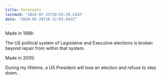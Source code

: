 ```yaml
---
title: Forecasts
lastmod: "2024-07-25T20:55:30.143Z"
date: "2024-05-20T16:12:02.042Z"
---
```


Made in 1988:

The US political system of Legislative and Executive elections is broken beyond repair from within that system.

Made in 2005:

During my lifetime, a US President will lose an election and refuse to step down.
